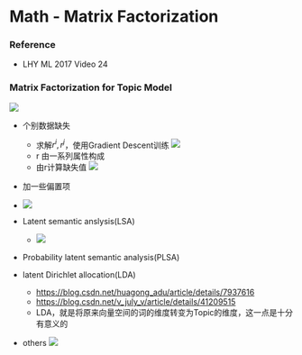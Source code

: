 # Math - Matrix Factorization

### Reference
+ LHY ML 2017 Video 24


### Matrix Factorization for Topic Model
![](/home/apollo/Pictures/MF1.png)

+ 个别数据缺失
	+ 求解$r^i,r^j$，使用Gradient Descent训练
![](/home/apollo/Pictures/MF2.png)
	+ r 由一系列属性构成
	+ 由r计算缺失值
![](/home/apollo/Pictures/MF3.png)

+ 加一些偏置项
+ ![](/home/apollo/Pictures/MF4.png)


+ Latent semantic anslysis(LSA)
	+ ![](/home/apollo/Pictures/TopM1.png)
+ Probability latent semantic analysis(PLSA)

+ latent Dirichlet allocation(LDA)
	+ https://blog.csdn.net/huagong_adu/article/details/7937616
	+ https://blog.csdn.net/v_july_v/article/details/41209515
	+ LDA，就是将原来向量空间的词的维度转变为Topic的维度，这一点是十分有意义的

+ others
![](/home/apollo/Pictures/MF5.png)